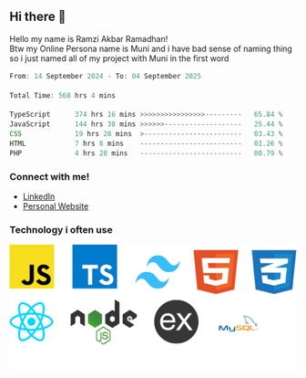 ## Hi there 👋
Hello my name is Ramzi Akbar Ramadhan!\
Btw my Online Persona name is Muni and i have bad sense of naming thing so i just named all of my project with Muni in the first word
<!--START_SECTION:Muni-->

```Javascript
From: 14 September 2024 - To: 04 September 2025

Total Time: 568 hrs 4 mins

TypeScript      374 hrs 16 mins >>>>>>>>>>>>>>>>---------   65.84 %
JavaScript      144 hrs 38 mins >>>>>>-------------------   25.44 %
CSS             19 hrs 28 mins  >------------------------   03.43 %
HTML            7 hrs 8 mins    -------------------------   01.26 %
PHP             4 hrs 28 mins   -------------------------   00.79 %
```

<!--END_SECTION:Muni-->
### Connect with me!
* [LinkedIn](https://www.linkedin.com/in/ramzi-akbar-ramadhan-b8b05a243/)
* [Personal Website](https://www.muniporto.my.id/)
### Technology i often use
![Technology List](assets/techlist.png)
